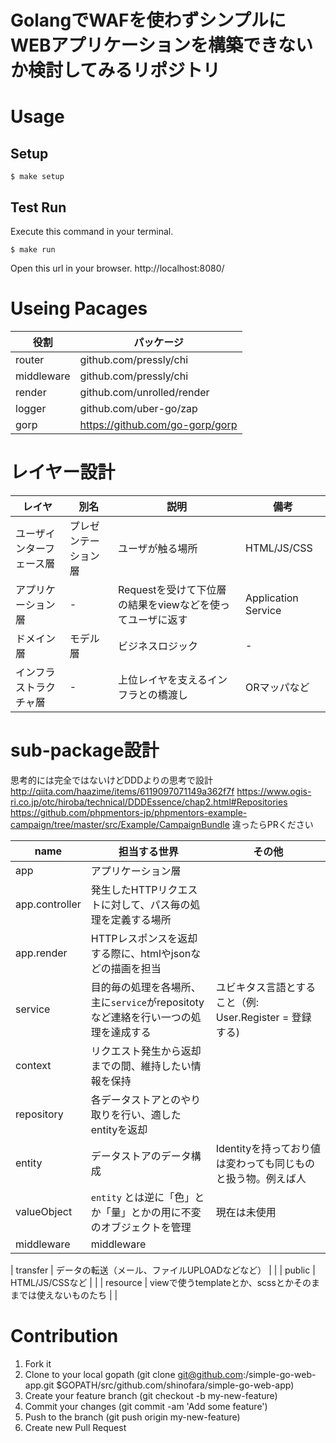 GolangでWAFを使わずシンプルにWEBアプリケーションを構築できないか検討してみるリポジトリ
===========================

# Usage

## Setup

```
$ make setup
```

## Test Run

Execute this command in your terminal.

```
$ make run
```

Open this url in your browser.
http://localhost:8080/

# Useing Pacages

| 役割       | パッケージ                           |
| ---------- | ------------------------------------ |
| router     | github.com/pressly/chi               |
| middleware | github.com/pressly/chi               |
| render     | github.com/unrolled/render           |
| logger     | github.com/uber-go/zap               |
| gorp       | https://github.com/go-gorp/gorp      |

# レイヤー設計

| レイヤ                    | 別名                 | 説明                                                     | 備考                |
| ------------------------- | -------------------- | -------------------------------------------------------- | ------------------- |
| ユーザインターフェース層  | プレゼンテーション層 | ユーザが触る場所                                         | HTML/JS/CSS         |
| アプリケーション層        | -                    | Requestを受けて下位層の結果をviewなどを使ってユーザに返す| Application Service |
| ドメイン層                | モデル層             | ビジネスロジック                                         | -                   |
| インフラストラクチャ層    | -                    | 上位レイヤを支えるインフラとの橋渡し                     | ORマッパなど        |


# sub-package設計

思考的には完全ではないけどDDDよりの思考で設計
http://qiita.com/haazime/items/6119097071149a362f7f
https://www.ogis-ri.co.jp/otc/hiroba/technical/DDDEssence/chap2.html#Repositories
https://github.com/phpmentors-jp/phpmentors-example-campaign/tree/master/src/Example/CampaignBundle
違ったらPRください

| name        | 担当する世界                                                                      | その他                                                       |
| ----------- | ----------------------------------------------------------------------------------| ------------------------------------------------------------ |
| app         | アプリケーション層                                                                |                                                              |
| app.controller     | 発生したHTTPリクエストに対して、パス毎の処理を定義する場所                        |                                                              |
| app.render      | HTTPレスポンスを返却する際に、htmlやjsonなどの描画を担当                          |                                                              |
| service     | 目的毎の処理を各場所、主に`service`がrepositotyなど連絡を行い一つの処理を達成する | ユビキタス言語とすること（例: User.Register = 登録する)      |
| context     | リクエスト発生から返却までの間、維持したい情報を保持                              |                                                              |
| repository  | 各データストアとのやり取りを行い、適したentityを返却                              |                                                              |
| entity      | データストアのデータ構成                                                          | Identityを持っており値は変わっても同じものと扱う物。例えば人 |
| valueObject | `entity` とは逆に「色」とか「量」とかの用に不変のオブジェクトを管理               | 現在は未使用                                                 |
| middleware  | middleware                                                                        |                                                              |

| transfer    | データの転送（メール、ファイルUPLOADなどなど）                                    |                                                              |
| public      | HTML/JS/CSSなど                                                                   |                                                              |
| resource    | viewで使うtemplateとか、scssとかそのままでは使えないものたち                      |                                    |

# Contribution

1. Fork it
2. Clone to your local gopath (git clone git@github.com:<YOUR NAME>/simple-go-web-app.git $GOPATH/src/github.com/shinofara/simple-go-web-app)
3. Create your feature branch (git checkout -b my-new-feature)
4. Commit your changes (git commit -am 'Add some feature')
5. Push to the branch (git push origin my-new-feature)
6. Create new Pull Request